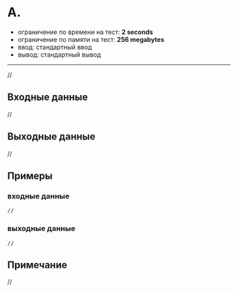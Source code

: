 # A. 

- ограничение по времени на тест: **2 seconds**
- ограничение по памяти на тест: **256 megabytes**
- ввод: стандартный ввод
- вывод: стандартный вывод

---

//

## Входные данные
//

## Выходные данные
//

## Примеры
### входные данные
```
//
```
### выходные данные
```
//
```

## Примечание
//
